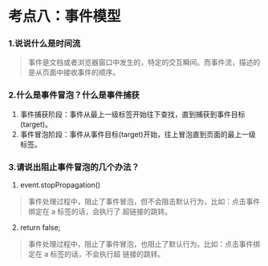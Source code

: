 # 考点八：事件模型

### 1.说说什么是时间流

> 事件是文档或者浏览器窗口中发生的，特定的交互瞬间。而事件流，描述的是从页面中接收事件的顺序。

### 2.什么是事件冒泡？什么是事件捕获

1. 事件捕获阶段：事件从最上一级标签开始往下查找，直到捕获到事件目标(target)。
2. 事件冒泡阶段：事件从事件目标(target)开始，往上冒泡直到页面的最上一级标签。

### 3.请说出阻止事件冒泡的几个办法？

1. event.stopPropagation()

> 事件处理过程中，阻止了事件冒泡，但不会阻击默认行为，比如：点击事件绑定在 a 标签的话，会执行了 超链接的跳转。

2. return false;

> 事件处理过程中，阻止了事件冒泡，也阻止了默认行为。比如：点击事件绑定在 a 标签的话，不会执行超 链接的跳转。
